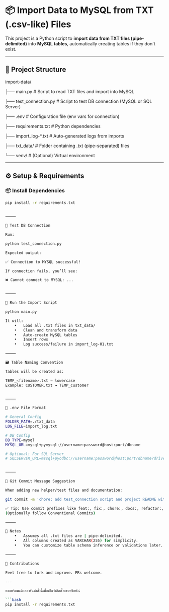 # 📦 Import Data to MySQL from TXT (.csv-like) Files

This project is a Python script to **import data from TXT files (pipe-delimited)** into **MySQL tables**, automatically creating tables if they don't exist.

---

## 📁 Project Structure

import-data/

├── main.py # Script to read TXT files and import into MySQL

├── test_connection.py # Script to test DB connection (MySQL or SQL Server)

├── .env # Configuration file (env vars for connection)

├── requirements.txt # Python dependencies

├── import_log-\*.txt # Auto-generated logs from imports

├── txt_data/ # Folder containing .txt (pipe-separated) files

└── venv/ # (Optional) Virtual environment

---

## ⚙️ Setup & Requirements

### 📦 Install Dependencies

````bash
pip install -r requirements.txt


⸻

🧪 Test DB Connection

Run:

python test_connection.py

Expected output:

✅ Connection to MYSQL successful!

If connection fails, you’ll see:

❌ Cannot connect to MYSQL: ...


⸻

🚀 Run the Import Script

python main.py

It will:
	•	Load all .txt files in txt_data/
	•	Clean and transform data
	•	Auto-create MySQL tables
	•	Insert rows
	•	Log success/failure in import_log-01.txt

⸻

🗃️ Table Naming Convention

Tables will be created as:

TEMP_<filename>.txt → lowercase
Example: CUSTOMER.txt → TEMP_customer


⸻

📄 .env File Format

# General Config
FOLDER_PATH=./txt_data
LOG_FILE=import_log.txt

# DB Config
DB_TYPE=mysql
MYSQL_URL=mysql+pymysql://username:password@host:port/dbname

# Optional: For SQL Server
# SQLSERVER_URL=mssql+pyodbc://username:password@host:port/dbname?driver=ODBC+Driver+17+for+SQL+Server


⸻

📝 Git Commit Message Suggestion

When adding new helper/test files and documentation:

git commit -m 'chore: add test_connection script and project README with setup guide'

✅ Tip: Use commit prefixes like feat:, fix:, chore:, docs:, refactor:, etc.
(Optionally follow Conventional Commits)

⸻

📌 Notes
	•	Assumes all .txt files are | pipe-delimited.
	•	All columns created as VARCHAR(255) for simplicity.
	•	You can customize table schema inference or validations later.

⸻

🤝 Contributions

Feel free to fork and improve. PRs welcome.

---

หากพร้อมแล้วลองรันคำสั่งนี้เพื่อเช็กว่าติดตั้งครบหรือยัง:

```bash
pip install -r requirements.txt
````
